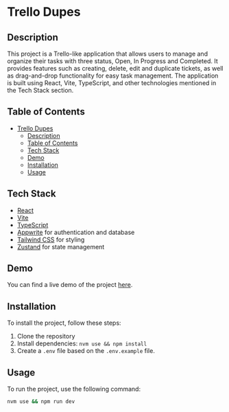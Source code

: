 # Trello Dupes

## Description

This project is a Trello-like application that allows users to manage and organize their tasks with three status, Open, In Progress and Completed. It provides features such as creating, delete, edit and duplicate tickets, as well as drag-and-drop functionality for easy task management. The application is built using React, Vite, TypeScript, and other technologies mentioned in the Tech Stack section.

## Table of Contents

- [Trello Dupes](#trello-dupes)
  - [Description](#description)
  - [Table of Contents](#table-of-contents)
  - [Tech Stack](#tech-stack)
  - [Demo](#demo)
  - [Installation](#installation)
  - [Usage](#usage)

## Tech Stack

- [React](https://reactjs.org/)
- [Vite](https://vitejs.dev/)
- [TypeScript](https://www.typescriptlang.org/)
- [Appwrite](https://appwrite.io/) for authentication and database
- [Tailwind CSS](https://tailwindcss.com/) for styling
- [Zustand](https://zustand.surge.sh/) for state management

## Demo

You can find a live demo of the project [here](https://trello-vroom.netlify.app).

## Installation

To install the project, follow these steps:

1. Clone the repository
2. Install dependencies: `nvm use && npm install`
3. Create a `.env` file based on the `.env.example` file.

## Usage

To run the project, use the following command:

```bash
nvm use && npm run dev
```
